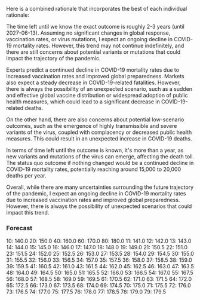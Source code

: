 Here is a combined rationale that incorporates the best of each individual rationale:

The time left until we know the exact outcome is roughly 2-3 years (until 2027-06-13). Assuming no significant changes in global response, vaccination rates, or virus mutations, I expect an ongoing decline in COVID-19 mortality rates. However, this trend may not continue indefinitely, and there are still concerns about potential variants or mutations that could impact the trajectory of the pandemic.

Experts predict a continued decline in COVID-19 mortality rates due to increased vaccination rates and improved global preparedness. Markets also expect a steady decrease in COVID-19-related fatalities. However, there is always the possibility of an unexpected scenario, such as a sudden and effective global vaccine distribution or widespread adoption of public health measures, which could lead to a significant decrease in COVID-19-related deaths.

On the other hand, there are also concerns about potential low-scenario outcomes, such as the emergence of highly transmissible and severe variants of the virus, coupled with complacency or decreased public health measures. This could result in an unexpected increase in COVID-19 deaths.

In terms of time left until the outcome is known, it's more than a year, as new variants and mutations of the virus can emerge, affecting the death toll. The status quo outcome if nothing changed would be a continued decline in COVID-19 mortality rates, potentially reaching around 15,000 to 20,000 deaths per year.

Overall, while there are many uncertainties surrounding the future trajectory of the pandemic, I expect an ongoing decline in COVID-19 mortality rates due to increased vaccination rates and improved global preparedness. However, there is always the possibility of unexpected scenarios that could impact this trend.

### Forecast

10: 140.0
20: 150.0
40: 160.0
60: 170.0
80: 180.0
11: 141.0
12: 142.0
13: 143.0
14: 144.0
15: 145.0
16: 146.0
17: 147.0
18: 148.0
19: 149.0
21: 150.5
22: 151.0
23: 151.5
24: 152.0
25: 152.5
26: 153.0
27: 153.5
28: 154.0
29: 154.5
30: 155.0
31: 155.5
32: 156.0
33: 156.5
34: 157.0
35: 157.5
36: 158.0
37: 158.5
38: 159.0
39: 159.5
41: 160.5
42: 161.0
43: 161.5
44: 162.0
45: 162.5
46: 163.0
47: 163.5
48: 164.0
49: 164.5
50: 165.0
51: 165.5
52: 166.0
53: 166.5
54: 167.0
55: 167.5
56: 168.0
57: 168.5
58: 169.0
59: 169.5
61: 170.5
62: 171.0
63: 171.5
64: 172.0
65: 172.5
66: 173.0
67: 173.5
68: 174.0
69: 174.5
70: 175.0
71: 175.5
72: 176.0
73: 176.5
74: 177.0
75: 177.5
76: 178.0
77: 178.5
78: 179.0
79: 179.5